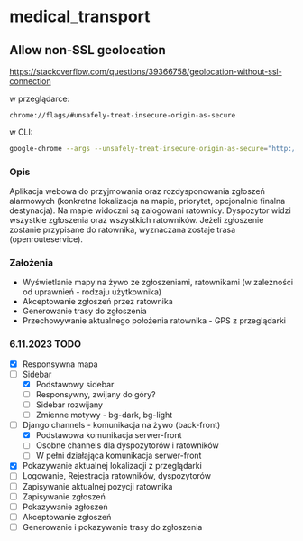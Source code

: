# medical_transport

## Allow non-SSL geolocation
https://stackoverflow.com/questions/39366758/geolocation-without-ssl-connection

w przeglądarce:
```
chrome://flags/#unsafely-treat-insecure-origin-as-secure
```
w CLI:
```bash
google-chrome --args --unsafely-treat-insecure-origin-as-secure="http://whatever.test"
```

### Opis
Aplikacja webowa do przyjmowania oraz rozdysponowania zgłoszeń alarmowych (konkretna lokalizacja na mapie, priorytet, opcjonalnie finalna destynacja). Na mapie widoczni są zalogowani ratownicy. Dyspozytor widzi wszystkie zgłoszenia oraz wszystkich ratowników. Jeżeli zgłoszenie zostanie przypisane do ratownika, wyznaczana zostaje trasa (openrouteservice).

### Założenia
- Wyświetlanie mapy na żywo ze zgłoszeniami, ratownikami (w zależności od uprawnień - rodzaju użytkownika)
- Akceptowanie zgłoszeń przez ratownika
- Generowanie trasy do zgłoszenia
- Przechowywanie aktualnego położenia ratownika - GPS z przeglądarki


### 6.11.2023 TODO
- [x] Responsywna mapa 
- [ ] Sidebar
  - [x] Podstawowy sidebar
  - [ ] Responsywny, zwijany do góry?
  - [ ] Sidebar rozwijany
  - [ ] Zmienne motywy - bg-dark, bg-light
- [ ] Django channels - komunikacja na żywo (back-front)
  - [x] Podstawowa komunikacja serwer-front
  - [ ] Osobne channels dla dyspozytorów i ratowników
  - [ ] W pełni działająca komunikacja serwer-front
- [x] Pokazywanie aktualnej lokalizacji z przeglądarki
- [ ] Logowanie, Rejestracja ratowników, dyspozytorów
- [ ] Zapisywanie aktualnej pozycji ratownika
- [ ] Zapisywanie zgłoszeń
- [ ] Pokazywanie zgłoszeń
- [ ] Akceptowanie zgłoszeń
- [ ] Generowanie i pokazywanie trasy do zgłoszenia
